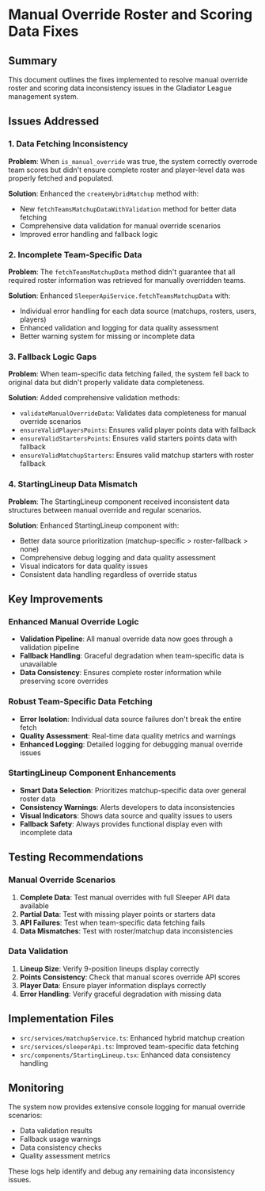 # Manual Override Roster and Scoring Data Fixes

## Summary
This document outlines the fixes implemented to resolve manual override roster and scoring data inconsistency issues in the Gladiator League management system.

## Issues Addressed

### 1. Data Fetching Inconsistency
**Problem**: When `is_manual_override` was true, the system correctly overrode team scores but didn't ensure complete roster and player-level data was properly fetched and populated.

**Solution**: Enhanced the `createHybridMatchup` method with:
- New `fetchTeamsMatchupDataWithValidation` method for better data fetching
- Comprehensive data validation for manual override scenarios
- Improved error handling and fallback logic

### 2. Incomplete Team-Specific Data
**Problem**: The `fetchTeamsMatchupData` method didn't guarantee that all required roster information was retrieved for manually overridden teams.

**Solution**: Enhanced `SleeperApiService.fetchTeamsMatchupData` with:
- Individual error handling for each data source (matchups, rosters, users, players)
- Enhanced validation and logging for data quality assessment
- Better warning system for missing or incomplete data

### 3. Fallback Logic Gaps
**Problem**: When team-specific data fetching failed, the system fell back to original data but didn't properly validate data completeness.

**Solution**: Added comprehensive validation methods:
- `validateManualOverrideData`: Validates data completeness for manual override scenarios
- `ensureValidPlayersPoints`: Ensures valid player points data with fallback
- `ensureValidStartersPoints`: Ensures valid starters points data with fallback
- `ensureValidMatchupStarters`: Ensures valid matchup starters with roster fallback

### 4. StartingLineup Data Mismatch
**Problem**: The StartingLineup component received inconsistent data structures between manual override and regular scenarios.

**Solution**: Enhanced StartingLineup component with:
- Better data source prioritization (matchup-specific > roster-fallback > none)
- Comprehensive debug logging and data quality assessment
- Visual indicators for data quality issues
- Consistent data handling regardless of override status

## Key Improvements

### Enhanced Manual Override Logic
- **Validation Pipeline**: All manual override data now goes through a validation pipeline
- **Fallback Handling**: Graceful degradation when team-specific data is unavailable
- **Data Consistency**: Ensures complete roster information while preserving score overrides

### Robust Team-Specific Data Fetching
- **Error Isolation**: Individual data source failures don't break the entire fetch
- **Quality Assessment**: Real-time data quality metrics and warnings
- **Enhanced Logging**: Detailed logging for debugging manual override issues

### StartingLineup Component Enhancements
- **Smart Data Selection**: Prioritizes matchup-specific data over general roster data
- **Consistency Warnings**: Alerts developers to data inconsistencies
- **Visual Indicators**: Shows data source and quality issues to users
- **Fallback Safety**: Always provides functional display even with incomplete data

## Testing Recommendations

### Manual Override Scenarios
1. **Complete Data**: Test manual overrides with full Sleeper API data available
2. **Partial Data**: Test with missing player points or starters data
3. **API Failures**: Test when team-specific data fetching fails
4. **Data Mismatches**: Test with roster/matchup data inconsistencies

### Data Validation
1. **Lineup Size**: Verify 9-position lineups display correctly
2. **Points Consistency**: Check that manual scores override API scores
3. **Player Data**: Ensure player information displays correctly
4. **Error Handling**: Verify graceful degradation with missing data

## Implementation Files

- `src/services/matchupService.ts`: Enhanced hybrid matchup creation
- `src/services/sleeperApi.ts`: Improved team-specific data fetching
- `src/components/StartingLineup.tsx`: Enhanced data consistency handling

## Monitoring

The system now provides extensive console logging for manual override scenarios:
- Data validation results
- Fallback usage warnings  
- Data consistency checks
- Quality assessment metrics

These logs help identify and debug any remaining data inconsistency issues.